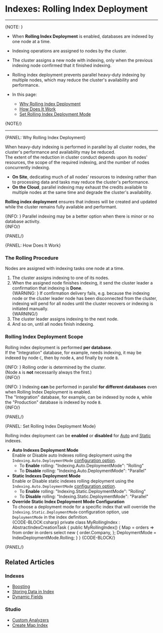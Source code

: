 # Indexes: Rolling Index Deployment
---

{NOTE: }

* When **Rolling Index Deployment** is enabled, databases are indexed by one node at a time.  
* Indexing operations are assigned to nodes by the cluster.  
* The cluster assigns a new node with indexing, only when the previous indexing node confirmed 
  that it finished indexing.  
* Rolling index deployment prevents parallel heavy-duty indexing by multiple nodes, which may 
  reduce the cluster's availability and performance.  

* In this page:  
  * [Why Rolling Index Deployment](../indexes/rolling-index-deployment#why-rolling-index-deployment)  
  * [How Does It Work](../indexes/rolling-index-deployment#how-does-it-work)  
  * [Set Rolling Index Deployment Mode](../indexes/rolling-index-deployment#set-rolling-index-deployment-mode)  

{NOTE/}

---

{PANEL: Why Rolling Index Deployment}

When heavy-duty indexing is performed in parallel by all cluster nodes, the cluster's 
performance and availability may be reduced.  
The extent of the reduction in cluster conduct depends upon its nodes' resources, 
the scope of the required indexing, and the number of nodes concurrently indexing.  

* **On Site**, dedicating much of all nodes' resources to indexing rather than to processing 
  data and tasks may reduce the cluster's performance.  
* **On the Cloud**, parallel indexing may exhaust the credits available to multiple nodes 
  at the same time and degrade the cluster's availability.  

**Rolling index deployment** ensures that indexes will be created and updated while 
the cluster remains fully available and performant.  

{INFO: }
Parallel indexing may be a better option when there is minor or no database activity.  
{INFO/}

{PANEL/}

{PANEL: How Does It Work}

### The Rolling Procedure

Nodes are assigned with indexing tasks one node at a time.  

1. The cluster assigns indexing to one of its nodes.  
2. When the assigned node finishes indexing, it send the cluster leader a confirmation 
   that indexing is **Done**.  
   {WARNING: }
   If confirmation delivery fails, e.g. because the indexing node or the cluster leader node 
   has been disconnected from the cluster, indexing will pend for all nodes until the cluster 
   recovers or indexing is initiated manually.  
   {WARNING/}
3. The cluster leader assigns indexing to the next node.  
4. And so on, until all nodes finish indexing.  

### Rolling Index Deployment Scope

Rolling index deployment is performed **per database**.  
If the "Integration" database, for example, needs indexing, it may be indexed by 
node `C`, then by node `A`, and finally by node `B`.  

{INFO: }
Rolling order is determined by the cluster.  
(Node `A` is **not** necessarily always the first.)  
{INFO/}

{INFO: }
Indexing **can** be performed in parallel **for different databases** even 
when Rolling Index Deployment is enabled.  
The "Integration" database, for example, can be indexed by node `A`, 
while the "Production" database is indexed by node `B`.  
{INFO/}

{PANEL/}

{PANEL: Set Rolling Index Deployment Mode}

Rolling index deployment can be **enabled** or **disabled** for 
[Auto](../indexes/creating-and-deploying#auto-indexes) and 
[Static](../indexes/creating-and-deploying#static-indexes) indexes.  

* **Auto Indexes Deployment Mode**  
  Enable or Disable auto Indexes rolling deployment using the `Indexing.Auto.DeploymentMode` 
  [configuration option](../server/configuration/configuration-options#json).  
  * To **Enable** rolling: "Indexing.Auto.DeploymentMode": "Rolling"  
  * To **Disable** rolling: "Indexing.Auto.DeploymentMode": "Parallel"  
* **Static Indexes Deployment Mode**  
  Enable or Disable static indexes rolling deployment using the `Indexing.Auto.DeploymentMode` 
  [configuration option](../server/configuration/configuration-options#json).  
  * To **Enable** rolling: "Indexing.Static.DeploymentMode": "Rolling"
  * To **Disable** rolling: "Indexing.Static.DeploymentMode": "Parallel"
* **Override Static Index Deployment Mode Configuration**  
  To choose a deployment mode for a specific index that will override 
  the `Indexing.Static.DeploymentMode` configuration option, use 
  `DeploymentMode` in the index definition.  
  {CODE-BLOCK:csharp}
  private class MyRollingIndex : AbstractIndexCreationTask<Order>
  {
      public MyRollingIndex()
      {
          Map = orders => from order in orders
          select new
          {
              order.Company,
          };
          DeploymentMode = IndexDeploymentMode.Rolling;
      }
  }
  {CODE-BLOCK/}

{PANEL/}

## Related Articles

### Indexes

- [Boosting](../indexes/boosting)
- [Storing Data in Index](../indexes/storing-data-in-index)
- [Dynamic Fields](../indexes/using-dynamic-fields)

### Studio
- [Custom Analyzers](../studio/database/settings/custom-analyzers)  
- [Create Map Index](../studio/database/indexes/create-map-index)  
